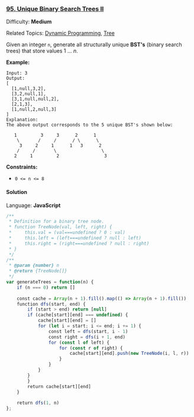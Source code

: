 ### [95\. Unique Binary Search Trees II](https://leetcode.com/problems/unique-binary-search-trees-ii/)

Difficulty: **Medium**  

Related Topics: [Dynamic Programming](https://leetcode.com/tag/dynamic-programming/), [Tree](https://leetcode.com/tag/tree/)


Given an integer `n`, generate all structurally unique **BST's** (binary search trees) that store values 1 ... _n_.

**Example:**

```
Input: 3
Output:
[
  [1,null,3,2],
  [3,2,null,1],
  [3,1,null,null,2],
  [2,1,3],
  [1,null,2,null,3]
]
Explanation:
The above output corresponds to the 5 unique BST's shown below:

   1         3     3      2      1
    \       /     /      / \      \
     3     2     1      1   3      2
    /     /       \                 \
   2     1         2                 3
```

**Constraints:**

*   `0 <= n <= 8`


#### Solution

Language: **JavaScript**

```javascript
/**
 * Definition for a binary tree node.
 * function TreeNode(val, left, right) {
 *     this.val = (val===undefined ? 0 : val)
 *     this.left = (left===undefined ? null : left)
 *     this.right = (right===undefined ? null : right)
 * }
 */
/**
 * @param {number} n
 * @return {TreeNode[]}
 */
var generateTrees = function(n) {
    if (n === 0) return []
    
    const cache = Array(n + 1).fill().map(() => Array(n + 1).fill())
    function dfs(start, end) {
        if (start > end) return [null]
        if (cache[start][end] === undefined) {
            cache[start][end] = []
            for (let i = start; i <= end; i += 1) {
                const left = dfs(start, i - 1)
                const right = dfs(i + 1, end)
                for (const l of left) {
                    for (const r of right) {
                        cache[start][end].push(new TreeNode(i, l, r))
                    }
                }
            }
        }
        }
        return cache[start][end]
    }
    
    return dfs(1, n)
};
```